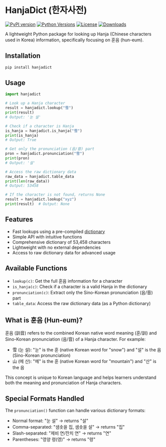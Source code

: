 # HanjaDict (한자사전)

[![PyPI version](https://img.shields.io/pypi/v/hanjadict.svg)](https://pypi.org/project/hanjadict/)
[![Python Versions](https://img.shields.io/pypi/pyversions/hanjadict.svg)](https://pypi.org/project/hanjadict/)
[![License](https://img.shields.io/github/license/seyoungsong/hanjadict.svg)](https://github.com/seyoungsong/hanjadict/blob/master/LICENSE)
[![Downloads](https://static.pepy.tech/badge/hanjadict)](https://pepy.tech/project/hanjadict)

A lightweight Python package for looking up Hanja (Chinese characters used in Korea) information, specifically focusing on 훈음 (hun-eum).

## Installation

```sh
pip install hanjadict
```

## Usage

```py
import hanjadict

# Look up a Hanja character
result = hanjadict.lookup("雪")
print(result)
# Output: '눈 설'

# Check if a character is Hanja
is_hanja = hanjadict.is_hanja("雪")
print(is_hanja)
# Output: True

# Get only the pronunciation (음/音) part
pron = hanjadict.pronunciation("雪")
print(pron)
# Output: '설'

# Access the raw dictionary data
raw_data = hanjadict.table_data
print(len(raw_data))
# Output: 53458

# If the character is not found, returns None
result = hanjadict.lookup("xyz")
print(result)  # Output: None
```

## Features

- Fast lookups using a pre-compiled [dictionary](./src/hanjadict/table.json)
- Simple API with intuitive functions
- Comprehensive dictionary of 53,458 characters
- Lightweight with no external dependencies
- Access to raw dictionary data for advanced usage

## Available Functions

- `lookup(c)`: Get the full 훈음 information for a character
- `is_hanja(c)`: Check if a character is a valid Hanja in the dictionary
- `pronunciation(c)`: Extract only the Sino-Korean pronunciation (음/音) part
- `table_data`: Access the raw dictionary data (as a Python dictionary)

## What is 훈음 (Hun-eum)?

훈음 (訓音) refers to the combined Korean native word meaning (훈/訓) and Sino-Korean pronunciation (음/音) of a Hanja character. For example:

- 雪 (눈 설): "눈" is the 훈 (native Korean word for "snow") and "설" is the 음 (Sino-Korean pronunciation)
- 山 (메 산): "메" is the 훈 (native Korean word for "mountain") and "산" is the 음

This concept is unique to Korean language and helps learners understand both the meaning and pronunciation of Hanja characters.

## Special Formats Handled

The `pronunciation()` function can handle various dictionary formats:

- Normal format: "눈 설" → returns "설"
- Comma-separated: "샘솟을 집, 샘솟을 설" → returns "집"
- Slash-separated: "제비 연/잔치 연" → returns "연"
- Parentheses: "영양 령(영)" → returns "령"
